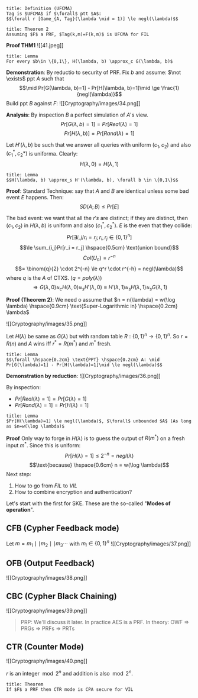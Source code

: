 ```ad-abstract
title: Definition (UFCMA)
Tag is $UFCMA$ if $\forall$ ptt $A$: 
$$\forall r [Game_{A, Tag}(\lambda \mid = 1)] \le negl(\lambda)$$

```

```ad-abstract
title: Theorem 2
Assuming $F$ a PRF, $Tag(k,m)=F(k,m)$ is UFCMA for FIL

```

**Proof THM1**
![[41.jpeg]]

```ad-abstract
title: Lemma
For every $b\in \{0,1\}, H(\lambda, b) \approx_c G(\lambda, b)$

```

**Demonstration**:
By reductio to security of PRF. Fix $b$ and assume: $\not \exists$ ppt $A$ such that $$\mid Pr[G(\lambda, b)=1] - Pr[H(\lambda, b)=1]\mid \ge \frac{1}{negl(\lambda)}$$
Build ppt $B$ against $F$:
![[Cryptography/images/34.png]]

**Analysis**: By inspection $B$ a perfect simulation of $A$'s view.
$$Pr[G(\lambda, b)=1] = Pr[Real(\lambda)=1]$$
$$Pr[H(\lambda,b)] = Pr[Rand(\lambda)=1]$$

Let $H'(\lambda,b)$ be such that we answer all queries with uniform $(c_1, c_2)$ and also $(c_1^*, c_2*)$ is uniforma. Clearly:
$$H(\lambda, 0) = H(\lambda, 1)$$
```ad-abstract
title: Lemma
$$H(\lambda, b) \approx_s H'(\lambda, b), \forall b \in \{0,1\}$$

```

**Proof**:
Standard Technique: say that $A$ and $B$ are identical unless some bad event $E$ happens. Then:
$$SD(A;B) \le Pr[E]$$

The bad event: we want that all the $r's$ are distinct; if they are distinct, then $(c_1, c_2)$ in $H(\lambda, b)$ is uniform and also $(c_1^*, c_2^*)$. $E$ is the even that they collide:
$$Pr[\exists i, j / r_i = r_j; r_i, r_j \in \{0,1\}^n]$$
$$\le \sum_{i,j}Pr[r_i = r_j] \hspace{0.5cm} \text{union bound}$$
$$Col(U_n)=r^{-n}$$
$$= \binom{q}{2} \cdot 2^{-n} \le q^r \cdot r^{-h} = negl(\lambda)$$
where $q$ is the $A$ of CTXS. ($q = poly(\lambda)$)
$$\Rightarrow G(\lambda, 0) \approx_c H(\lambda, 0) \approx_s H'(\lambda, 0) \equiv H'(\lambda, 1) \approx_s H(\lambda, 1) \approx_s G(\lambda, 1)$$

**Proof (Theorem 2)**:
We need o assume that $n = n(\lambda) = w(\log \lambda) \hspace{0.9cm} \text{Super-Logarithmic in} \hspace{0.2cm} \lambda$

![[Cryptography/images/35.png]]


Let $H(\lambda)$ be same as $G(\lambda)$ but with random table $R: \{0,1\}^n \to \{0,1\}^n$. So $r = R(n)$ and $A$ wins iff $r^* = R(m^*)$ and $m^*$ fresh.

```ad-abstract
title: Lemma
$$\forall \hspace{0.2cm} \text{PPT} \hspace{0.2cm} A: \mid Pr[G(\lambda)=1] - Pr[H(\lambda)=1]\mid \le negl(\lambda)$$

```

**Demonstration by reduction**:
![[Cryptography/images/36.png]]

By inspection:
- $Pr[Real(\lambda)=1] = Pr[G(\lambda)=1]$
- $Pr[Rand(\lambda)=1] = Pr[H(\lambda)=1]$

```ad-abstract
title: Lemma
$Pr[H(\lambda)=1] \le negl(\lambda)$, $\forall$ unbounded $A$ (As long as $n=w(\log \lambda)$

```

**Proof**
Only way to forge in $H(\lambda)$ is to guess the output of $R(m^*)$ on a fresh input $m^*$. Since this is uniform:
$$Pr[H(\lambda) = 1] \le 2^{-n} = negl(\lambda)$$
$$\text{because} \hspace{0.6cm} n = w(\log \lambda)$$
Next step: 
1) How to go from $FIL$ to $VIL$
2) How to combine encryption and authentication?

Let's start with the first for SKE. These are the so-called "**Modes of operation**".

## CFB (Cypher Feedback mode)
Let $m = m_1 \mid \mid m_2 \mid \mid m_3 \cdots$ with $m_i \in \{0,1\}^n$
![[Cryptography/images/37.png]]

## OFB (Output Feedback)
![[Cryptography/images/38.png]]

## CBC (Cypher Black Chaining)
![[Cryptography/images/39.png]]

>PRP: We'll discuss it later. In practice AES is a PRF. In theory: OWF $\Rightarrow$ PRGs $\Rightarrow$ PRFs $\Rightarrow$ PRTs

## CTR (Counter Mode)
![[Cryptography/images/40.png]]

$r$ is an integer$\mod 2^n$ and addition is also$\mod 2^n$.

```ad-abstract
title: Theorem
If $F$ a PRF then CTR mode is CPA secure for VIL

```
